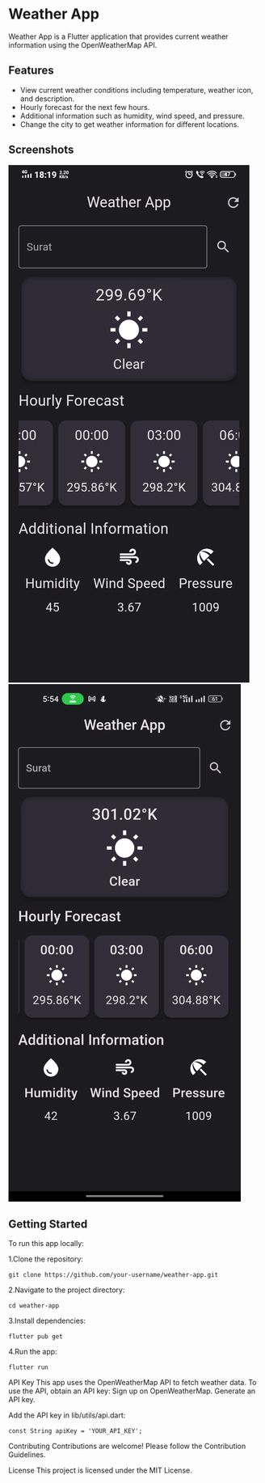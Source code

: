 # Weather App

Weather App is a Flutter application that provides current weather information using the OpenWeatherMap API.

## Features

- View current weather conditions including temperature, weather icon, and description.
- Hourly forecast for the next few hours.
- Additional information such as humidity, wind speed, and pressure.
- Change the city to get weather information for different locations.

## Screenshots

![Screenshot 1](screenshots/Screenshot1.jpg)
![Screenshot 2](screenshots/Screenshot2.jpg)

## Getting Started

To run this app locally:

1.Clone the repository:

	git clone https://github.com/your-username/weather-app.git
    
2.Navigate to the project directory:

	cd weather-app

3.Install dependencies:

	flutter pub get

4.Run the app:

	flutter run

API Key
This app uses the OpenWeatherMap API to fetch weather data. To use the API, obtain an API key:
Sign up on OpenWeatherMap.
Generate an API key.

Add the API key in lib/utils/api.dart:

	const String apiKey = 'YOUR_API_KEY';

Contributing
Contributions are welcome! Please follow the Contribution Guidelines.

License
This project is licensed under the MIT License.


